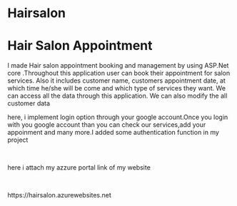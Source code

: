 # Hairsalon
<h1> Hair Salon Appointment </h1>
<p>  I made Hair salon appointment booking and management by using ASP.Net core
.Throughout this application user can book their appointment for salon services. Also 
it includes customer name, customers appointment date, at which time he/she will be 
come and which type of services they want. We can access all the data 
through this application. We can also modify the all customer data </p>
<p>here, i implement login option through your google account.Once you login with you google account
than you can check our services,add your appoinment and many more.I added some authentication function 
in my project<p><br>
<p>here i attach my azzure portal link of my website</p><br>
<p>https://hairsalon.azurewebsites.net</p>
